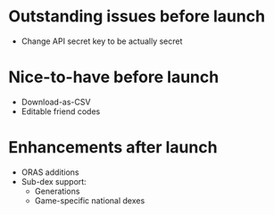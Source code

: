 # Outstanding issues before launch
- Change API secret key to be actually secret

# Nice-to-have before launch
- Download-as-CSV
- Editable friend codes

# Enhancements after launch
- ORAS additions
- Sub-dex support:
    - Generations
    - Game-specific national dexes

